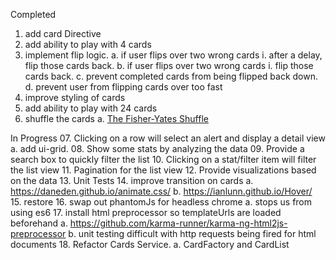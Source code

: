 Completed
01. add card Directive
02. add ability to play with 4 cards
03. implement flip logic.
  a. if user flips over two wrong cards
    i. after a delay, flip those cards back.
  b. if user flips over two wrong cards
    i. flip those cards back.
  c. prevent completed cards from being flipped back down.
  d. prevent user from flipping cards over too fast
04. improve styling of cards
05. add ability to play with 24 cards
06. shuffle the cards
  a. [The Fisher-Yates Shuffle](https://stackoverflow.com/a/2450976/298240)

In Progress
07. Clicking on a row will select an alert and display a detail view
 a. add ui-grid.
08. Show some stats by analyzing the data
09. Provide a search box to quickly filter the list
10. Clicking on a stat/filter item will filter the list view
11. Pagination for the list view
12. Provide visualizations based on the data
13. Unit Tests
14. improve transition on cards
  a. https://daneden.github.io/animate.css/
  b. https://ianlunn.github.io/Hover/
15. restore <!-- TODO <li class="active"></li> -->
16. swap out phantomJs for headless chrome
  a. stops us from using es6
17. install html preprocessor so templateUrls are loaded beforehand
  a. https://github.com/karma-runner/karma-ng-html2js-preprocessor
  b. unit testing difficult with http requests being fired for html documents
18. Refactor Cards Service.
  a. CardFactory and CardList
